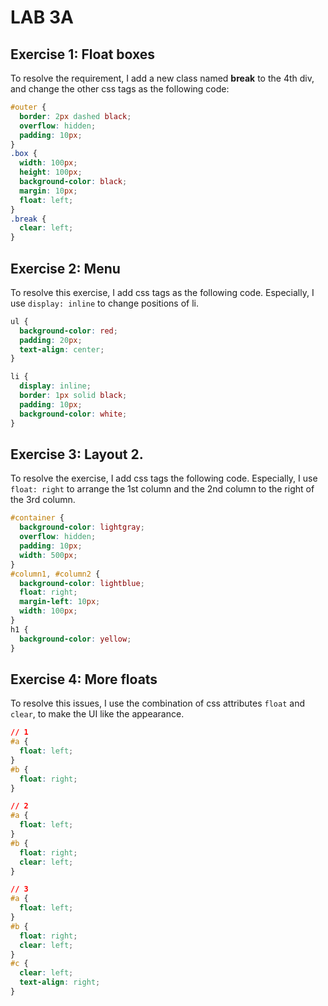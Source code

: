 #  LAB 3A
## Exercise 1: Float boxes
To resolve the requirement, I add a new class named **break** to the 4th div, and change the other css tags as the following code:

```css
#outer {
  border: 2px dashed black;
  overflow: hidden;
  padding: 10px;
}
.box {
  width: 100px;
  height: 100px;
  background-color: black;
  margin: 10px;
  float: left;
}
.break {
  clear: left;
}
```

## Exercise 2: Menu
To resolve this exercise, I add css tags as the following code. Especially, I use `display: inline` to change positions of li.
```css
ul {
  background-color: red;
  padding: 20px;
  text-align: center;
}

li {
  display: inline;
  border: 1px solid black;
  padding: 10px;
  background-color: white;
}
```

## Exercise 3: Layout 2.
To resolve the exercise, I add css tags the following code. Especially, I use `float: right` to arrange the 1st column and the 2nd column to the right of the 3rd column.

```css
#container {
  background-color: lightgray;
  overflow: hidden;
  padding: 10px;
  width: 500px;
}
#column1, #column2 {
  background-color: lightblue;
  float: right;
  margin-left: 10px;
  width: 100px;
}
h1 {
  background-color: yellow;
}
```

## Exercise 4: More floats
To resolve this issues, I use the combination of css attributes `float` and `clear`, to make the UI like the appearance.

```css
// 1
#a {
  float: left;
}
#b {
  float: right;
}

// 2
#a {
  float: left;
}
#b {
  float: right;
  clear: left;
}

// 3
#a {
  float: left;
}
#b {
  float: right;
  clear: left;
}
#c {
  clear: left;
  text-align: right;
}

```

